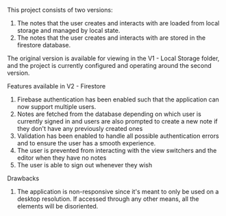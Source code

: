 This project consists of two versions:
  1. The notes that the user creates and interacts with are loaded from local storage and managed by local state.
  2. The notes that the user creates and interacts with are stored in the firestore database.

The original version is available for viewing in the V1 - Local Storage folder, and the project is currently configured and operating around the second version.

Features available in V2 - Firestore
  1. Firebase authentication has been enabled such that the application can now support multiple users.
  2. Notes are fetched from the database depending on which user is currently signed in and users are also prompted to create a new note if they don't have any           previously created ones
  3. Validation has been enabled to handle all possible authentication errors and to ensure the user has a smooth experience.
  4. The user is prevented from interacting with the view switchers and the editor when they have no notes
  5. The user is able to sign out whenever they wish

Drawbacks 
  1. The application is non-responsive since it's meant to only be used on a desktop resolution. If accessed through any other means, all the elements will be            disoriented.
